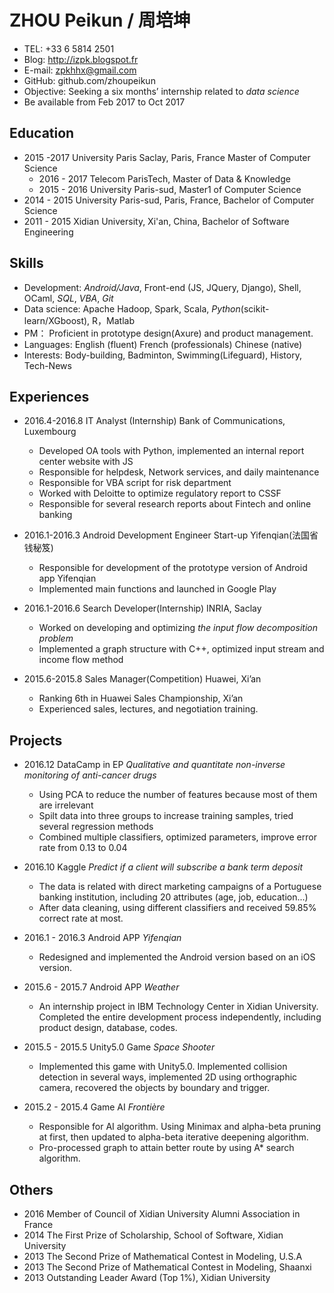 
# ZHOU Peikun / 周培坤

  - TEL:  +33 6 5814 2501
  - Blog: http://izpk.blogspot.fr
  - E-mail: zpkhhx@gmail.com
  - GitHub: github.com/zhoupeikun
  - Objective: Seeking a six months’ internship related to *data science*
  - Be available from Feb 2017 to Oct 2017

## Education

- 2015 -2017 University Paris Saclay, Paris, France Master of Computer Science
  * 2016 - 2017 Telecom ParisTech, Master of Data & Knowledge
  * 2015 - 2016 University Paris-sud, Master1 of Computer Science
- 2014 - 2015 University Paris-sud, Paris, France, Bachelor of Computer Science
- 2011 - 2015 Xidian University, Xi'an, China, Bachelor of Software Engineering

## Skills

- Development: *Android/Java*, Front-end (JS, JQuery, Django), Shell, OCaml, *SQL*, *VBA*, *Git*
- Data science: Apache Hadoop, Spark, Scala, *Python*(scikit-learn/XGboost), R，Matlab
- PM： Proficient in prototype design(Axure) and product management.
- Languages: English (fluent) French (professionals) Chinese (native)
- Interests: Body-building, Badminton, Swimming(Lifeguard), History, Tech-News


## Experiences

- 2016.4-2016.8 IT Analyst (Internship) Bank of Communications, Luxembourg
  * Developed OA tools with Python, implemented an internal report center website with JS
  * Responsible for helpdesk, Network services, and daily maintenance
  * Responsible for VBA script for risk department
  * Worked with Deloitte to optimize regulatory report to CSSF
  * Responsible for several research reports about Fintech and online banking


- 2016.1-2016.3 Android Development Engineer Start-up Yifenqian(法国省钱秘笈)
  * Responsible for development of the prototype version of Android app Yifenqian
  * Implemented main functions and launched in Google Play


- 2016.1-2016.6 Search Developer(Internship) INRIA, Saclay
  * Worked on developing and optimizing *the input flow decomposition problem*
  * Implemented a graph structure with C++, optimized input stream and income flow method


- 2015.6-2015.8 Sales Manager(Competition) Huawei, Xi’an
  * Ranking 6th in Huawei Sales Championship, Xi’an
  * Experienced sales, lectures, and negotiation training.

## Projects
- 2016.12 DataCamp in EP *Qualitative and quantitate non-inverse monitoring of anti-cancer drugs*
  * Using PCA to reduce the number of features because most of them are irrelevant
  * Spilt data into three groups to increase training samples, tried several regression methods
  * Combined multiple classifiers, optimized parameters, improve error rate from 0.13 to 0.04


- 2016.10 Kaggle *Predict if a client will subscribe a bank term deposit*
  * The data is related with direct marketing campaigns of a Portuguese banking institution, including 20 attributes (age, job, education...)
  * After data cleaning, using different classifiers and received 59.85% correct rate at most.


- 2016.1 - 2016.3 Android APP *Yifenqian*
  * Redesigned and implemented the Android version based on an iOS version.


- 2015.6 - 2015.7 Android APP *Weather*
  * An internship project in IBM Technology Center in Xidian University. Completed the entire development process independently, including product design, database, codes.


- 2015.5 - 2015.5 Unity5.0 Game *Space Shooter*
  * Implemented this game with Unity5.0. Implemented collision detection in several ways, implemented 2D using orthographic camera, recovered the objects by boundary and trigger.


- 2015.2 - 2015.4 Game AI *Frontière*
  * Responsible for AI algorithm. Using Minimax and alpha-beta pruning at first, then updated to alpha-beta iterative deepening algorithm.
  * Pro-processed graph to attain better route by using A* search algorithm.


## Others
- 2016  Member of Council of Xidian University Alumni Association in France
- 2014  The First Prize of Scholarship, School of Software, Xidian University
- 2013  The Second Prize of Mathematical Contest in Modeling, U.S.A
- 2013  The Second Prize of Mathematical Contest in Modeling, Shaanxi
- 2013  Outstanding Leader Award (Top 1%), Xidian University
